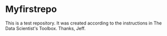 # Myfirstrepo
This is a test repository.
It was created according to the instructions in The Data Scientist's Toolbox. 
Thanks, Jeff.
